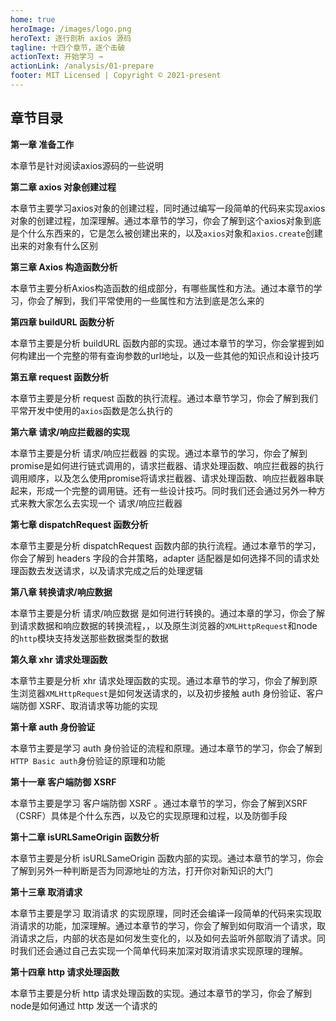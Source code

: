 ```yaml
---
home: true
heroImage: /images/logo.png
heroText: 逐行剖析 axios 源码
tagline: 十四个章节，逐个击破
actionText: 开始学习 →
actionLink: /analysis/01-prepare
footer: MIT Licensed | Copyright © 2021-present
---
```


## 章节目录

**第一章 准备工作**

本章节是针对阅读axios源码的一些说明


**第二章 axios 对象创建过程**

本章节主要学习axios对象的创建过程，同时通过编写一段简单的代码来实现axios对象的创建过程，加深理解。通过本章节的学习，你会了解到这个axios对象到底是个什么东西来的，它是怎么被创建出来的，以及`axios`对象和`axios.create`创建出来的对象有什么区别


**第三章 Axios 构造函数分析**

本章节主要分析Axios构造函数的组成部分，有哪些属性和方法。通过本章节的学习，你会了解到，我们平常使用的一些属性和方法到底是怎么来的


**第四章 buildURL 函数分析**

本章节主要是分析 buildURL 函数内部的实现。通过本章节的学习，你会掌握到如何构建出一个完整的带有查询参数的url地址，以及一些其他的知识点和设计技巧


**第五章 request 函数分析**

本章节主要是分析 request 函数的执行流程。通过本章节学习，你会了解到我们平常开发中使用的`axios`函数是怎么执行的


**第六章 请求/响应拦截器的实现**

本章节主要是分析 请求/响应拦截器 的实现。通过本章节的学习，你会了解到promise是如何进行链式调用的，请求拦截器、请求处理函数、响应拦截器的执行调用顺序，以及怎么使用promise将请求拦截器、请求处理函数、响应拦截器串联起来，形成一个完整的调用链。还有一些设计技巧。同时我们还会通过另外一种方式来教大家怎么去实现一个 请求/响应拦截器


**第七章 dispatchRequest 函数分析**

本章节主要是分析 dispatchRequest 函数内部的执行流程。通过本章节的学习，你会了解到 headers 字段的合并策略，adapter 适配器是如何选择不同的请求处理函数去发送请求，以及请求完成之后的处理逻辑


**第八章 转换请求/响应数据**

本章节主要是分析 请求/响应数据 是如何进行转换的。通过本章的学习，你会了解到请求数据和响应数据的转换流程，，以及原生浏览器的`XMLHttpRequest`和node 的`http`模块支持发送那些数据类型的数据


**第久章 xhr 请求处理函数**

本章节主要是分析  xhr 请求处理函数的实现。通过本章节的学习，你会了解到原生浏览器`XMLHttpRequest`是如何发送请求的，以及初步接触 auth 身份验证、客户端防御 XSRF、取消请求等功能的实现


**第十章 auth 身份验证**

本章节主要是学习 auth 身份验证的流程和原理。通过本章节的学习，你会了解到`HTTP Basic auth`身份验证的原理和功能


**第十一章 客户端防御 XSRF**

本章节主要是学习 客户端防御 XSRF 。通过本章节的学习，你会了解到XSRF（CSRF）具体是个什么东西，以及它的实现原理和过程，以及防御手段


**第十二章 isURLSameOrigin 函数分析**

本章节主要是分析 isURLSameOrigin 函数内部的实现。通过本章节的学习，你会了解到另外一种判断是否为同源地址的方法，打开你对新知识的大门


**第十三章 取消请求**

本章节主要是学习 取消请求 的实现原理，同时还会编译一段简单的代码来实现取消请求的功能，加深理解。通过本章节的学习，你会了解到如何取消一个请求，取消请求之后，内部的状态是如何发生变化的，以及如何去监听外部取消了请求。同时我们还会通过自己去实现一个简单代码来加深对取消请求实现原理的理解。


**第十四章 http 请求处理函数**

本章节主要是分析  http 请求处理函数的实现。通过本章节的学习，你会了解到node是如何通过 http 发送一个请求的
